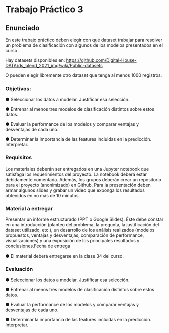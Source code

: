 # Trabajo Práctico 3

## Enunciado

En este trabajo práctico deben elegir con qué dataset trabajar para resolver un problema de
clasificación con algunos de los modelos presentados en el curso .

Hay datasets disponibles en:
https://github.com/Digital-House-DATA/ds_blend_2021_img/wiki/Public-datasets

O pueden elegir libremente otro dataset que tenga al menos 1000 registros.

### Objetivos:

● Seleccionar los datos a modelar. Justificar esa selección.

● Entrenar al menos tres modelos de clasificación distintos sobre estos datos.

● Evaluar la performance de los modelos y comparar ventajas y desventajas de cada uno.

● Determinar la importancia de las features incluidas en la predicción. Interpretar.

### Requisitos

Los materiales deberán ser entregados en una Jupyter notebook que satisfaga los
requerimientos del proyecto. La notebook deberá estar debidamente comentada. Además,
los grupos deberán crear un repositorio para el proyecto (anonimizado) en Github. Para la
presentación deben armar algunos slides y grabar un video que exponga los resultados
obtenidos en no más de 10 minutos.

### Material a entregar

Presentar un informe estructurado (PPT o Google Slides). Éste debe constar en una
introducción (planteo del problema, la pregunta, la justificación del dataset utilizado, etc.), un
desarrollo de los análisis realizados (modelos propuestos, ventajas y desventajas,
comparación de performance, visualizaciones) y una exposición de los principales
resultados y conclusiones.Fecha de entrega

● El material deberá entregarse en la clase 34 del curso.

### Evaluación

● Seleccionar los datos a modelar. Justificar esa selección.

● Entrenar al menos tres modelos de clasificación distintos sobre estos datos.

● Evaluar la performance de los modelos y comparar ventajas y desventajas de cada uno.

● Determinar la importancia de las features incluidas en la predicción. Interpretar.
